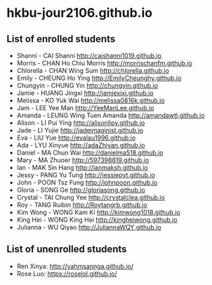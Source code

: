 # hkbu-jour2106.github.io

## List of enrolled students

*	Shanni	-	CAI Shanni	http://caishanni1019.github.io
*	Morris	-	CHAN Ho Chiu Morris	http://morrischanfm.github.io
*	Chlorella	-	CHAN Wing Sum	http://chlorella.github.io
*	Emily	-	CHEUNG Ho Ying	http://EmilyCheunghy.github.io
*	Chungyin	-	CHUNG Yin	http://chungyin.github.io
*	Jamie	-	HUANG Jingxi	http://jamiexixi.github.io
*	Melissa	-	KO Yuk Wai	http://melissa0816k.github.io
*	Jam	-	LEE Yee Man	http://YeeManLee.github.io
*	Amanda	-	LEUNG Wing Tuen Amanda	http://amandawtl.github.io
*	Alison	-	LI Pui Ying	http://alisonlipy.github.io
*	Jade	-	LI Yujie	http://jadeimaginist.github.io
*	Eva	-	LIU Yue	http://evalau1996.github.io
*	Ada	-	LYU Xinyue	http://adaZhiyan.github.io
*	Daniel	-	MA Chun Wai	http://danielma518.github.io
*	Mary	-	MA Zhuoer	http://597398819.github.io
*	Ian	-	MAK Sin Hang	http://ianmaksh.github.io
*	Jessy	-	PANG Yu Tung	http://jessiepyt.github.io
*	John	-	POON Tsz Fung	http://johnpoon.github.io
*	Gloria	-	SONG Ge	http://gloriasong.github.io
*	Crystal	-	TAI Chung Yee	http://crystalclea.github.io
*	Roy	-	TANG Ruibin	http://Roytangrb.github.io
*	Kim Wong	-	WONG Kam Ki	http://kimwong1018.github.io
*	King Hei	-	WONG King Hei	http://kingheiwong.github.io
*	Julianna	-	WU Qiyao	http://JuliannaWQY.github.io

## List of unenrolled students

* Ren Xinya: http://yahmsannga.github.io/
* Rose Luo: https://roselol.github.io/
